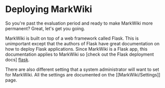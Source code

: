 Deploying MarkWiki
==================

So you're past the evaluation period and ready to make MarkWiki more permanent?
Great, let's get you going.

MarkWiki is built on top of a web framework called Flask. This is unimportant
except that the authors of Flask have great documentation on how to deploy
Flask applications. Since MarkWiki is a Flask app, this documentation applies
to MarkWiki so [check out the Flask deployment docs] [flask].

There are also different setting that a system administrator will want to set
for MarkWiki. All the settings are documented on the [[MarkWiki/Settings]]
page.

[flask]: http://flask.pocoo.org/docs/deploying/#deployment

